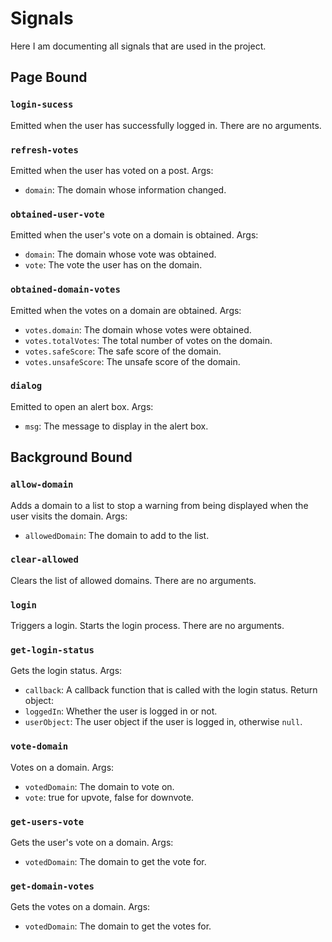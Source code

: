 # Signals
Here I am documenting all signals that are used in the project.

## Page Bound

### `login-sucess`
Emitted when the user has successfully logged in. There are no arguments.

### `refresh-votes`
Emitted when the user has voted on a post. Args:  
- `domain`: The domain whose information changed.

### `obtained-user-vote`
Emitted when the user's vote on a domain is obtained. Args:
- `domain`: The domain whose vote was obtained.
- `vote`: The vote the user has on the domain.

### `obtained-domain-votes`
Emitted when the votes on a domain are obtained. Args:
- `votes.domain`: The domain whose votes were obtained.
- `votes.totalVotes`: The total number of votes on the domain.
- `votes.safeScore`: The safe score of the domain.
- `votes.unsafeScore`: The unsafe score of the domain.

### `dialog`
Emitted to open an alert box. Args:
- `msg`: The message to display in the alert box.

## Background Bound

### `allow-domain`
Adds a domain to a list to stop a warning from being displayed when the user visits the domain. Args:
- `allowedDomain`: The domain to add to the list.

### `clear-allowed`
Clears the list of allowed domains. There are no arguments.

### `login`
Triggers a login. Starts the login process. There are no arguments.

### `get-login-status`
Gets the login status. Args:
- `callback`: A callback function that is called with the login status.
Return object:
- `loggedIn`: Whether the user is logged in or not.
- `userObject`: The user object if the user is logged in, otherwise `null`.

### `vote-domain`
Votes on a domain. Args:
- `votedDomain`: The domain to vote on.
- `vote`: true for upvote, false for downvote.

### `get-users-vote`
Gets the user's vote on a domain. Args:
- `votedDomain`: The domain to get the vote for.

### `get-domain-votes`
Gets the votes on a domain. Args:
- `votedDomain`: The domain to get the votes for.